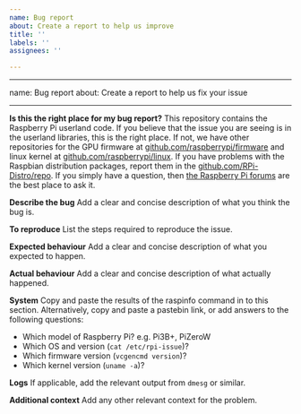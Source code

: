 ```yaml
---
name: Bug report
about: Create a report to help us improve
title: ''
labels: ''
assignees: ''

---
```


---
name: Bug report
about: Create a report to help us fix your issue

---

**Is this the right place for my bug report?**
This repository contains the Raspberry Pi userland code. If you believe that the issue you are seeing is in the userland libraries, this is the right place. If not, we have other repositories for the GPU firmware at [github.com/raspberrypi/firmware](https://github.com/raspberrypi/firmware) and linux kernel at [github.com/raspberrypi/linux](https://github.com/raspberrypi/linux). If you have problems with the Raspbian distribution packages, report them in the [github.com/RPi-Distro/repo](https://github.com/RPi-Distro/repo). If you simply have a question, then [the Raspberry Pi forums](https://forums.raspberrypi.com/) are the best place to ask it.

**Describe the bug**
Add a clear and concise description of what you think the bug is.

**To reproduce**
List the steps required to reproduce the issue.

**Expected behaviour**
Add a clear and concise description of what you expected to happen.

**Actual behaviour**
Add a clear and concise description of what actually happened.

**System**
 Copy and paste the results of the raspinfo command in to this section. Alternatively, copy and paste a pastebin link, or add answers to the following questions:

* Which model of Raspberry Pi? e.g. Pi3B+, PiZeroW
* Which OS and version (`cat /etc/rpi-issue`)?
* Which firmware version (`vcgencmd version`)?
* Which kernel version (`uname -a`)?

**Logs**
If applicable, add the relevant output from `dmesg` or similar.

**Additional context**
Add any other relevant context for the problem.
